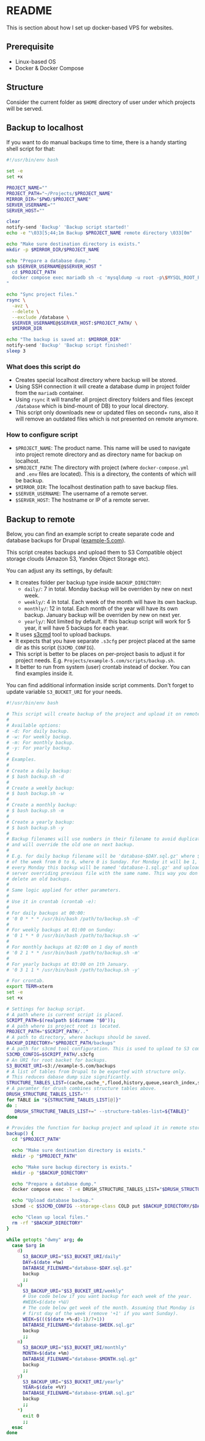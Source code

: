 # README

This is section about how I set up docker-based VPS for websites.

## Prerequisite

- Linux-based OS
- Docker & Docker Compose

## Structure

Consider the current folder as `$HOME` directory of user under which projects will be served.

## Backup to localhost

If you want to do manual backups time to time, there is a handy starting shell script for that:

```bash
#!/usr/bin/env bash

set -e
set +x

PROJECT_NAME=""
PROJECT_PATH="~/Projects/$PROJECT_NAME"
MIRROR_DIR="$PWD/$PROJECT_NAME"
SERVER_USERNAME=""
SERVER_HOST=""

clear
notify-send 'Backup' 'Backup script started!'
echo -e "\033[5;44;1m Backup $PROJECT_NAME remote directory \033[0m"

echo "Make sure destination directory is exists."
mkdir -p $MIRROR_DIR/$PROJECT_NAME

echo "Prepare a database dump."
ssh $SERVER_USERNAME@$SERVER_HOST "
  cd $PROJECT_PATH
  docker compose exec mariadb sh -c 'mysqldump -u root -p\$MYSQL_ROOT_PASSWORD --all-databases | gzip' > ./dump.sql.gz
"

echo "Sync project files."
rsync \
  -avz \
  --delete \
  --exclude /database \
  $SERVER_USERNAME@$SERVER_HOST:$PROJECT_PATH/ \
  $MIRROR_DIR

echo "The backup is saved at: $MIRROR_DIR"
notify-send 'Backup' 'Backup script finished!'
sleep 3
```

### What does this script do

* Creates special localhost directory where backup will be stored.
* Using SSH connection it will create a database dump in project folder from the `mariadb` container.
* Using `rsync` it will transfer all project directory folders and files (except `/database` which is bind-mount of DB) to your local directory.
* This script only downloads new or updated files on second+ runs, also it will remove an outdated files which is not presented on remote anymore.

### How to configure script

* `$PROJECT_NAME`: The product name. This name will be used to navigate into project remote directory and as directory name for backup on localhost.
* `$PROJECT_PATH`: The directory with project (where `docker-compose.yml` and `.env` files are located). This is a directory, the contents of which will be backup.
* `$MIRROR_DIR`: The localhost destination path to save backup files.
* `$SERVER_USERNAME`: The username of a remote server.
* `$SERVER_HOST`: The hostname or IP of a remote server.

## Backup to remote

Below, you can find an example script to create separate code and database backups for Drupal ([example-5.com](Projects/example-5.com/README.md)).

This script creates backups and upload them to S3 Compatible object storage clouds (Amazon S3, Yandex Object Storage etc).

You can adjust any its settings, by default:

- It creates folder per backup type inside `BACKUP_DIRECTORY`:
  - `daily/`: 7 in total. Monday backup will be overriden by new on next week.
  - `weekly/`: 4 in total. Each week of the month will have its own backup.
  - `monthly/`: 12 in total. Each month of the year will have its own backup. January backup will be overriden by new on next yer.
  - `yearly/`: Not limited by default. If this backup script will work for 5 year, it will have 5 backups for each year.
- It uses [s3cmd](https://github.com/s3tools/s3cmd) tool to upload backups.
- It expects that you have separate `.s3cfg` per project placed at the same dir as this script (`S3CMD_CONFIG`).
- This script is better to be places on per-project basis to adjust it for project needs. E.g. `Projects/example-5.com/scripts/backup.sh`.
- It better to run from system (user) crontab instead of docker. You can find examples inside it.

You can find additional information inside script comments. Don't forget to update variable `S3_BUCKET_URI` for your needs.

```bash
#!/usr/bin/env bash

# This script will create backup of the project and upload it on remote server.
#
# Available options:
# -d: For daily backup.
# -w: For weekly backup.
# -m: For monthly backup.
# -y: For yearly backup.
#
# Examples.
#
# Create a daily backup:
# $ bash backup.sh -d
#
# Create a weekly backup:
# $ bash backup.sh -w
#
# Create a monthly backup:
# $ bash backup.sh -m
#
# Create a yearly backup:
# $ bash backup.sh -y
#
# Backup filenames will use numbers in their filename to avoid duplicating files
# and will override the old one on next backup.
#
# E.g. for daily backup filename will be 'database-$DAY.sql.gz' where $DAY - number
# of the week from 0 to 6, where 0 is Sunday. For Monday it will be 1, which means
# every Monday this backup will be named 'database-1.sql.gz' and uploaded to remote
# server overriding previous file with the same name. This way you don't need to
# delete an old backups.
#
# Same logic applied for other parameters.
#
# Use it in crontab (crontab -e):
#
# For daily backups at 00:00:
# '0 0 * * * /usr/bin/bash /path/to/backup.sh -d'
#
# For weekly backups at 01:00 on Sunday:
# '0 1 * * 0 /usr/bin/bash /path/to/backup.sh -w'
#
# For monthly backups at 02:00 on 1 day of month
# '0 2 1 * * /usr/bin/bash /path/to/backup.sh -m'
#
# For yearly backups at 03:00 on 1th January.
# '0 3 1 1 * /usr/bin/bash /path/to/backup.sh -y'

# For crontab.
export TERM=xterm
set -e
set +x

# Settings for backup script.
# A path where is current script is placed.
SCRIPT_PATH=$(realpath $(dirname "$0"));
# A path where is project root is located.
PROJECT_PATH="$SCRIPT_PATH/.."
# A path to directory, where backups should be saved.
BACKUP_DIRECTORY="$PROJECT_PATH/backups"
# A path for s3cmd tool configuration. This is used to upload to S3 compatible storages.
S3CMD_CONFIG=$SCRIPT_PATH/.s3cfg
# An URI for root backet for backups.
S3_BUCKET_URI=s3://example-5.com/backups
# A list of tables from Drupal to be exported with structure only.
# This reduces dabase dump size significantly.
STRUCTURE_TABLES_LIST=(cache,cache_*,flood,history,queue,search_index,search_api_*,semaphore,sequences,sessions,watchdog)
# A paramter for drush combines structure tables above.
DRUSH_STRUCTURE_TABLES_LIST=''
for TABLE in "${STRUCTURE_TABLES_LIST[@]}"
do :
   DRUSH_STRUCTURE_TABLES_LIST+=" --structure-tables-list=${TABLE}"
done

# Provides the function for backup project and upload it in remote storage.
backup() {
  cd "$PROJECT_PATH"

  echo "Make sure destination directory is exists."
  mkdir -p "$PROJECT_PATH"

  echo "Make sure backup directory is exists."
  mkdir -p "$BACKUP_DIRECTORY"

  echo "Prepare a database dump."
  docker compose exec -T -e DRUSH_STRUCTURE_TABLES_LIST="$DRUSH_STRUCTURE_TABLES_LIST" php sh -c 'drush sql:dump --gzip $DRUSH_STRUCTURE_TABLES_LIST' > $BACKUP_DIRECTORY/$DATABASE_FILENAME

  echo "Upload database backup."
  s3cmd -c $S3CMD_CONFIG --storage-class COLD put $BACKUP_DIRECTORY/$DATABASE_FILENAME $S3_BACKUP_URI/$DATABASE_FILENAME

  echo "Clean up local files."
  rm -rf "$BACKUP_DIRECTORY"
}

while getopts "dwmy" arg; do
  case $arg in
    d)
      S3_BACKUP_URI="$S3_BUCKET_URI/daily"
      DAY=$(date +%w)
      DATABASE_FILENAME="database-$DAY.sql.gz"
      backup
      ;;
    w)
      S3_BACKUP_URI="$S3_BUCKET_URI/weekly"
      # Use code below if you want backup for each week of the year.
      #WEEK=$(date +%U)
      # The code below get week of the month. Assuming that Monday is
      # first day of the week (remove '+1' if you want Sunday).
      WEEK=$((($(date +%-d)-1)/7+1))
      DATABASE_FILENAME="database-$WEEK.sql.gz"
      backup
      ;;
    m)
      S3_BACKUP_URI="$S3_BUCKET_URI/monthly"
      MONTH=$(date +%m)
      DATABASE_FILENAME="database-$MONTH.sql.gz"
      backup
      ;;
    y)
      S3_BACKUP_URI="$S3_BUCKET_URI/yearly"
      YEAR=$(date +%Y)
      DATABASE_FILENAME="database-$YEAR.sql.gz"
      backup
      ;;
    *)
      exit 0
      ;;
  esac
done

```